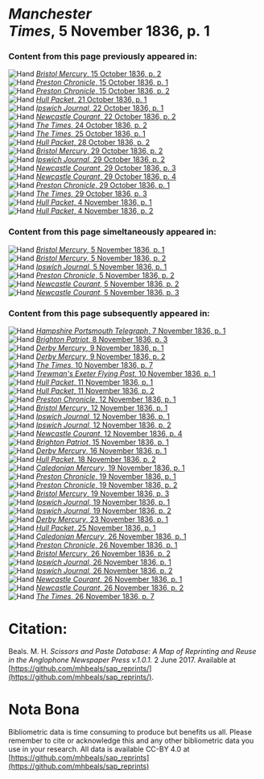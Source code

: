 # *Manchester Times*, 5 November 1836, p. 1  
  
### Content from this page previously appeared in:  
![Hand](http://scissorsandpaste.net/wp-content/uploads/2017/06/smallhandpointer.png) [*Bristol Mercury*, 15 October 1836, p. 2](https://mhbeals.github.io/sap_html/Bristol-Mercury/Bristol-Mercury-15-October-1836-p-2)  
![Hand](http://scissorsandpaste.net/wp-content/uploads/2017/06/smallhandpointer.png) [*Preston Chronicle*, 15 October 1836, p. 1](https://mhbeals.github.io/sap_html/Preston-Chronicle/Preston-Chronicle-15-October-1836-p-1)  
![Hand](http://scissorsandpaste.net/wp-content/uploads/2017/06/smallhandpointer.png) [*Preston Chronicle*, 15 October 1836, p. 2](https://mhbeals.github.io/sap_html/Preston-Chronicle/Preston-Chronicle-15-October-1836-p-2)  
![Hand](http://scissorsandpaste.net/wp-content/uploads/2017/06/smallhandpointer.png) [*Hull Packet*, 21 October 1836, p. 1](https://mhbeals.github.io/sap_html/Hull-Packet/Hull-Packet-21-October-1836-p-1)  
![Hand](http://scissorsandpaste.net/wp-content/uploads/2017/06/smallhandpointer.png) [*Ipswich Journal*, 22 October 1836, p. 1](https://mhbeals.github.io/sap_html/Ipswich-Journal/Ipswich-Journal-22-October-1836-p-1)  
![Hand](http://scissorsandpaste.net/wp-content/uploads/2017/06/smallhandpointer.png) [*Newcastle Courant*, 22 October 1836, p. 2](https://mhbeals.github.io/sap_html/Newcastle-Courant/Newcastle-Courant-22-October-1836-p-2)  
![Hand](http://scissorsandpaste.net/wp-content/uploads/2017/06/smallhandpointer.png) [*The Times*, 24 October 1836, p. 2](https://mhbeals.github.io/sap_html/The-Times/The-Times-24-October-1836-p-2)  
![Hand](http://scissorsandpaste.net/wp-content/uploads/2017/06/smallhandpointer.png) [*The Times*, 25 October 1836, p. 1](https://mhbeals.github.io/sap_html/The-Times/The-Times-25-October-1836-p-1)  
![Hand](http://scissorsandpaste.net/wp-content/uploads/2017/06/smallhandpointer.png) [*Hull Packet*, 28 October 1836, p. 2](https://mhbeals.github.io/sap_html/Hull-Packet/Hull-Packet-28-October-1836-p-2)  
![Hand](http://scissorsandpaste.net/wp-content/uploads/2017/06/smallhandpointer.png) [*Bristol Mercury*, 29 October 1836, p. 2](https://mhbeals.github.io/sap_html/Bristol-Mercury/Bristol-Mercury-29-October-1836-p-2)  
![Hand](http://scissorsandpaste.net/wp-content/uploads/2017/06/smallhandpointer.png) [*Ipswich Journal*, 29 October 1836, p. 2](https://mhbeals.github.io/sap_html/Ipswich-Journal/Ipswich-Journal-29-October-1836-p-2)  
![Hand](http://scissorsandpaste.net/wp-content/uploads/2017/06/smallhandpointer.png) [*Newcastle Courant*, 29 October 1836, p. 3](https://mhbeals.github.io/sap_html/Newcastle-Courant/Newcastle-Courant-29-October-1836-p-3)  
![Hand](http://scissorsandpaste.net/wp-content/uploads/2017/06/smallhandpointer.png) [*Newcastle Courant*, 29 October 1836, p. 4](https://mhbeals.github.io/sap_html/Newcastle-Courant/Newcastle-Courant-29-October-1836-p-4)  
![Hand](http://scissorsandpaste.net/wp-content/uploads/2017/06/smallhandpointer.png) [*Preston Chronicle*, 29 October 1836, p. 1](https://mhbeals.github.io/sap_html/Preston-Chronicle/Preston-Chronicle-29-October-1836-p-1)  
![Hand](http://scissorsandpaste.net/wp-content/uploads/2017/06/smallhandpointer.png) [*The Times*, 29 October 1836, p. 3](https://mhbeals.github.io/sap_html/The-Times/The-Times-29-October-1836-p-3)  
![Hand](http://scissorsandpaste.net/wp-content/uploads/2017/06/smallhandpointer.png) [*Hull Packet*, 4 November 1836, p. 1](https://mhbeals.github.io/sap_html/Hull-Packet/Hull-Packet-4-November-1836-p-1)  
![Hand](http://scissorsandpaste.net/wp-content/uploads/2017/06/smallhandpointer.png) [*Hull Packet*, 4 November 1836, p. 2](https://mhbeals.github.io/sap_html/Hull-Packet/Hull-Packet-4-November-1836-p-2)  
  
### Content from this page simeltaneously appeared in:  
![Hand](http://scissorsandpaste.net/wp-content/uploads/2017/06/smallhandpointer.png) [*Bristol Mercury*, 5 November 1836, p. 1](https://mhbeals.github.io/sap_html/Bristol-Mercury/Bristol-Mercury-5-November-1836-p-1)  
![Hand](http://scissorsandpaste.net/wp-content/uploads/2017/06/smallhandpointer.png) [*Bristol Mercury*, 5 November 1836, p. 2](https://mhbeals.github.io/sap_html/Bristol-Mercury/Bristol-Mercury-5-November-1836-p-2)  
![Hand](http://scissorsandpaste.net/wp-content/uploads/2017/06/smallhandpointer.png) [*Ipswich Journal*, 5 November 1836, p. 1](https://mhbeals.github.io/sap_html/Ipswich-Journal/Ipswich-Journal-5-November-1836-p-1)  
![Hand](http://scissorsandpaste.net/wp-content/uploads/2017/06/smallhandpointer.png) [*Preston Chronicle*, 5 November 1836, p. 2](https://mhbeals.github.io/sap_html/Preston-Chronicle/Preston-Chronicle-5-November-1836-p-2)  
![Hand](http://scissorsandpaste.net/wp-content/uploads/2017/06/smallhandpointer.png) [*Newcastle Courant*, 5 November 1836, p. 2](https://mhbeals.github.io/sap_html/Newcastle-Courant/Newcastle-Courant-5-November-1836-p-2)  
![Hand](http://scissorsandpaste.net/wp-content/uploads/2017/06/smallhandpointer.png) [*Newcastle Courant*, 5 November 1836, p. 3](https://mhbeals.github.io/sap_html/Newcastle-Courant/Newcastle-Courant-5-November-1836-p-3)  
  
### Content from this page subsequently appeared in:  
![Hand](http://scissorsandpaste.net/wp-content/uploads/2017/06/smallhandpointer.png) [*Hampshire Portsmouth Telegraph*, 7 November 1836, p. 1](https://mhbeals.github.io/sap_html/Hampshire-Portsmouth-Telegraph/Hampshire-Portsmouth-Telegraph-7-November-1836-p-1)  
![Hand](http://scissorsandpaste.net/wp-content/uploads/2017/06/smallhandpointer.png) [*Brighton Patriot*, 8 November 1836, p. 3](https://mhbeals.github.io/sap_html/Brighton-Patriot/Brighton-Patriot-8-November-1836-p-3)  
![Hand](http://scissorsandpaste.net/wp-content/uploads/2017/06/smallhandpointer.png) [*Derby Mercury*, 9 November 1836, p. 1](https://mhbeals.github.io/sap_html/Derby-Mercury/Derby-Mercury-9-November-1836-p-1)  
![Hand](http://scissorsandpaste.net/wp-content/uploads/2017/06/smallhandpointer.png) [*Derby Mercury*, 9 November 1836, p. 2](https://mhbeals.github.io/sap_html/Derby-Mercury/Derby-Mercury-9-November-1836-p-2)  
![Hand](http://scissorsandpaste.net/wp-content/uploads/2017/06/smallhandpointer.png) [*The Times*, 10 November 1836, p. 7](https://mhbeals.github.io/sap_html/The-Times/The-Times-10-November-1836-p-7)  
![Hand](http://scissorsandpaste.net/wp-content/uploads/2017/06/smallhandpointer.png) [*Trewman's Exeter Flying Post*, 10 November 1836, p. 1](https://mhbeals.github.io/sap_html/Trewman's-Exeter-Flying-Post/Trewman's-Exeter-Flying-Post-10-November-1836-p-1)  
![Hand](http://scissorsandpaste.net/wp-content/uploads/2017/06/smallhandpointer.png) [*Hull Packet*, 11 November 1836, p. 1](https://mhbeals.github.io/sap_html/Hull-Packet/Hull-Packet-11-November-1836-p-1)  
![Hand](http://scissorsandpaste.net/wp-content/uploads/2017/06/smallhandpointer.png) [*Hull Packet*, 11 November 1836, p. 2](https://mhbeals.github.io/sap_html/Hull-Packet/Hull-Packet-11-November-1836-p-2)  
![Hand](http://scissorsandpaste.net/wp-content/uploads/2017/06/smallhandpointer.png) [*Preston Chronicle*, 12 November 1836, p. 1](https://mhbeals.github.io/sap_html/Preston-Chronicle/Preston-Chronicle-12-November-1836-p-1)  
![Hand](http://scissorsandpaste.net/wp-content/uploads/2017/06/smallhandpointer.png) [*Bristol Mercury*, 12 November 1836, p. 1](https://mhbeals.github.io/sap_html/Bristol-Mercury/Bristol-Mercury-12-November-1836-p-1)  
![Hand](http://scissorsandpaste.net/wp-content/uploads/2017/06/smallhandpointer.png) [*Ipswich Journal*, 12 November 1836, p. 1](https://mhbeals.github.io/sap_html/Ipswich-Journal/Ipswich-Journal-12-November-1836-p-1)  
![Hand](http://scissorsandpaste.net/wp-content/uploads/2017/06/smallhandpointer.png) [*Ipswich Journal*, 12 November 1836, p. 2](https://mhbeals.github.io/sap_html/Ipswich-Journal/Ipswich-Journal-12-November-1836-p-2)  
![Hand](http://scissorsandpaste.net/wp-content/uploads/2017/06/smallhandpointer.png) [*Newcastle Courant*, 12 November 1836, p. 4](https://mhbeals.github.io/sap_html/Newcastle-Courant/Newcastle-Courant-12-November-1836-p-4)  
![Hand](http://scissorsandpaste.net/wp-content/uploads/2017/06/smallhandpointer.png) [*Brighton Patriot*, 15 November 1836, p. 1](https://mhbeals.github.io/sap_html/Brighton-Patriot/Brighton-Patriot-15-November-1836-p-1)  
![Hand](http://scissorsandpaste.net/wp-content/uploads/2017/06/smallhandpointer.png) [*Derby Mercury*, 16 November 1836, p. 1](https://mhbeals.github.io/sap_html/Derby-Mercury/Derby-Mercury-16-November-1836-p-1)  
![Hand](http://scissorsandpaste.net/wp-content/uploads/2017/06/smallhandpointer.png) [*Hull Packet*, 18 November 1836, p. 2](https://mhbeals.github.io/sap_html/Hull-Packet/Hull-Packet-18-November-1836-p-2)  
![Hand](http://scissorsandpaste.net/wp-content/uploads/2017/06/smallhandpointer.png) [*Caledonian Mercury*, 19 November 1836, p. 1](https://mhbeals.github.io/sap_html/Caledonian-Mercury/Caledonian-Mercury-19-November-1836-p-1)  
![Hand](http://scissorsandpaste.net/wp-content/uploads/2017/06/smallhandpointer.png) [*Preston Chronicle*, 19 November 1836, p. 1](https://mhbeals.github.io/sap_html/Preston-Chronicle/Preston-Chronicle-19-November-1836-p-1)  
![Hand](http://scissorsandpaste.net/wp-content/uploads/2017/06/smallhandpointer.png) [*Preston Chronicle*, 19 November 1836, p. 2](https://mhbeals.github.io/sap_html/Preston-Chronicle/Preston-Chronicle-19-November-1836-p-2)  
![Hand](http://scissorsandpaste.net/wp-content/uploads/2017/06/smallhandpointer.png) [*Bristol Mercury*, 19 November 1836, p. 3](https://mhbeals.github.io/sap_html/Bristol-Mercury/Bristol-Mercury-19-November-1836-p-3)  
![Hand](http://scissorsandpaste.net/wp-content/uploads/2017/06/smallhandpointer.png) [*Ipswich Journal*, 19 November 1836, p. 1](https://mhbeals.github.io/sap_html/Ipswich-Journal/Ipswich-Journal-19-November-1836-p-1)  
![Hand](http://scissorsandpaste.net/wp-content/uploads/2017/06/smallhandpointer.png) [*Ipswich Journal*, 19 November 1836, p. 2](https://mhbeals.github.io/sap_html/Ipswich-Journal/Ipswich-Journal-19-November-1836-p-2)  
![Hand](http://scissorsandpaste.net/wp-content/uploads/2017/06/smallhandpointer.png) [*Derby Mercury*, 23 November 1836, p. 1](https://mhbeals.github.io/sap_html/Derby-Mercury/Derby-Mercury-23-November-1836-p-1)  
![Hand](http://scissorsandpaste.net/wp-content/uploads/2017/06/smallhandpointer.png) [*Hull Packet*, 25 November 1836, p. 1](https://mhbeals.github.io/sap_html/Hull-Packet/Hull-Packet-25-November-1836-p-1)  
![Hand](http://scissorsandpaste.net/wp-content/uploads/2017/06/smallhandpointer.png) [*Caledonian Mercury*, 26 November 1836, p. 1](https://mhbeals.github.io/sap_html/Caledonian-Mercury/Caledonian-Mercury-26-November-1836-p-1)  
![Hand](http://scissorsandpaste.net/wp-content/uploads/2017/06/smallhandpointer.png) [*Preston Chronicle*, 26 November 1836, p. 1](https://mhbeals.github.io/sap_html/Preston-Chronicle/Preston-Chronicle-26-November-1836-p-1)  
![Hand](http://scissorsandpaste.net/wp-content/uploads/2017/06/smallhandpointer.png) [*Bristol Mercury*, 26 November 1836, p. 2](https://mhbeals.github.io/sap_html/Bristol-Mercury/Bristol-Mercury-26-November-1836-p-2)  
![Hand](http://scissorsandpaste.net/wp-content/uploads/2017/06/smallhandpointer.png) [*Ipswich Journal*, 26 November 1836, p. 1](https://mhbeals.github.io/sap_html/Ipswich-Journal/Ipswich-Journal-26-November-1836-p-1)  
![Hand](http://scissorsandpaste.net/wp-content/uploads/2017/06/smallhandpointer.png) [*Ipswich Journal*, 26 November 1836, p. 2](https://mhbeals.github.io/sap_html/Ipswich-Journal/Ipswich-Journal-26-November-1836-p-2)  
![Hand](http://scissorsandpaste.net/wp-content/uploads/2017/06/smallhandpointer.png) [*Newcastle Courant*, 26 November 1836, p. 1](https://mhbeals.github.io/sap_html/Newcastle-Courant/Newcastle-Courant-26-November-1836-p-1)  
![Hand](http://scissorsandpaste.net/wp-content/uploads/2017/06/smallhandpointer.png) [*Newcastle Courant*, 26 November 1836, p. 2](https://mhbeals.github.io/sap_html/Newcastle-Courant/Newcastle-Courant-26-November-1836-p-2)  
![Hand](http://scissorsandpaste.net/wp-content/uploads/2017/06/smallhandpointer.png) [*The Times*, 26 November 1836, p. 7](https://mhbeals.github.io/sap_html/The-Times/The-Times-26-November-1836-p-7)  


# Citation: 

Beals. M. H. *Scissors and Paste Database: A Map of Reprinting and Reuse in the Anglophone Newspaper Press v.1.0.1.* 2 June 2017. Available at [https://github.com/mhbeals/sap_reprints/](https://github.com/mhbeals/sap_reprints/). 

# Nota Bona

Bibliometric data is time consuming to produce but benefits us all. Please remember to cite or acknowledge this and any other bibliometric data you use in your research. All data is available CC-BY 4.0 at [https://github.com/mhbeals/sap_reprints](https://github.com/mhbeals/sap_reprints)